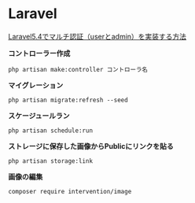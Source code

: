 # Laravel

[Laravel5.4でマルチ認証（userとadmin）を実装する方法](https://takahashi-it.com/php/laravel54-multi-auth/)

**コントローラー作成**

`php artisan make:controller コントローラ名`

**マイグレーション**

`php artisan migrate:refresh --seed`

**スケージュールラン**

`php artisan schedule:run`

**ストレージに保存した画像からPublicにリンクを貼る**

`php artisan storage:link`

**画像の編集**

`composer require intervention/image`
